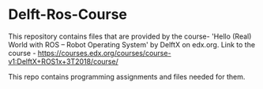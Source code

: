 # Delft-Ros-Course

This repository contains files that are provided by the course- 'Hello (Real) World with ROS – Robot Operating System' by DelftX on edx.org.
Link to the course - https://courses.edx.org/courses/course-v1:DelftX+ROS1x+3T2018/course/

This repo contains programming assignments and files needed for them.
